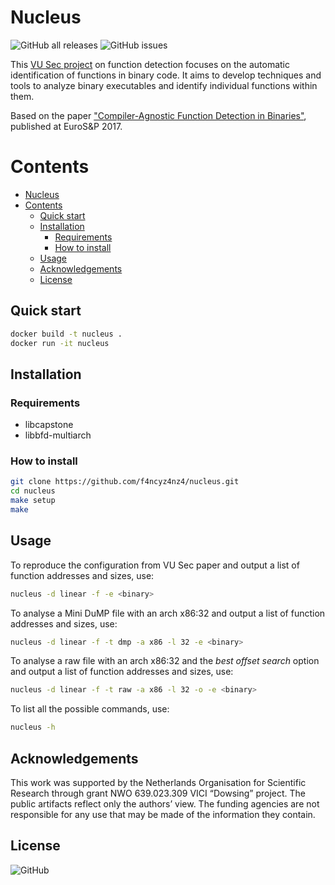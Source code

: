 # Nucleus

![GitHub all releases](https://img.shields.io/github/downloads/f4ncyz4nz4/nucleus/total)
![GitHub issues](https://img.shields.io/github/issues/f4ncyz4nz4/nucleus)

This [VU Sec project](https://www.vusec.net/projects/function-detection/) on function detection focuses on the automatic identification of functions in binary code. It aims to develop techniques and tools to analyze binary executables and identify individual functions within them.

Based on the paper ["Compiler-Agnostic Function Detection in Binaries"](https://danielandriesse.com/papers/eurosp-2017.pdf), published at EuroS&P 2017.

Contents
========

- [Nucleus](#nucleus)
- [Contents](#contents)
  - [Quick start](#quick-start)
  - [Installation](#installation)
    - [Requirements](#requirements)
    - [How to install](#how-to-install)
  - [Usage](#usage)
  - [Acknowledgements](#acknowledgements)
  - [License](#license)

## Quick start
```bash
docker build -t nucleus . 
docker run -it nucleus
```

## Installation

### Requirements
  - libcapstone
  - libbfd-multiarch

### How to install
```bash
git clone https://github.com/f4ncyz4nz4/nucleus.git
cd nucleus
make setup
make
```

## Usage
To reproduce the configuration from VU Sec paper and output a list of function addresses and sizes, use:
```bash
nucleus -d linear -f -e <binary>
```
To analyse a Mini DuMP file with an arch x86:32 and output a list of function addresses and sizes, use:
```bash
nucleus -d linear -f -t dmp -a x86 -l 32 -e <binary>
```
To analyse a raw file with an arch x86:32 and the *best offset search* option and output a list of function addresses and sizes, use:
```bash
nucleus -d linear -f -t raw -a x86 -l 32 -o -e <binary> 
```
To list all the possible commands, use:
```bash
nucleus -h
```

## Acknowledgements
This work was supported by the Netherlands Organisation for Scientific Research through grant NWO 639.023.309 VICI “Dowsing” project. The public artifacts reflect only the authors’ view. The funding agencies are not responsible for any use that may be made of the information they contain.

## License
![GitHub](https://img.shields.io/github/license/f4ncyz4nz4/nucleus)